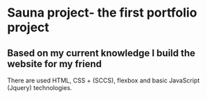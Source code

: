 # Sauna project- the first portfolio project 

## Based on my current knowledge I build the website for my friend 

There are used HTML, CSS + (SCCS), flexbox and basic JavaScript (Jquery) technologies. 
